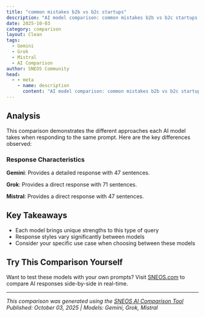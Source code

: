 ```yaml
---
title: "common mistakes b2b vs b2c startups"
description: "AI model comparison: common mistakes b2b vs b2c startups..."
date: 2025-10-03
category: comparison
layout: Clean
tags:
  - Gemini
  - Grok
  - Mistral
  - AI Comparison
author: SNEOS Community
head:
  - - meta
    - name: description
      content: "AI model comparison: common mistakes b2b vs b2c startups..."
---
```


<ChatComparison
  title="common mistakes b2b vs b2c startups"
  prompt="common mistakes b2b vs b2c startups"
  :responses='{
    "Gemini": "Okay, let\u0027s break down common mistakes B2B (business-to-business) and B2C (business-to-consumer) startups often make.  It\u0027s crucial to understand these differences, as strategies that work in one area can be disastrous in the other.\n\n**General Startup Mistakes (Both B2B \u0026 B2C):**\n\n*   **Lack of a Clearly Defined Target Audience:**  Trying to be everything to everyone.  Needs to narrow down.\n*   **Poor Market Research:** Not validating demand for the product/service.\n*   **Ignoring Competitors:**  Failing to understand the competitive landscape.\n*   **Insufficient Funding/Poor Cash Flow Management:** Running out of money too quickly.\n*   **Weak or Non-existent Marketing Strategy:**  Not reaching the target audience.\n*   **Hiring the Wrong Team:**  Lacking the necessary skills and experience.\n*   **Lack of Flexibility/Adaptability:**  Not being able to pivot when needed.\n*   **Poor Customer Service/Support:**  Ignoring customer feedback and needs.\n*   **Scaling Too Quickly/Slowly:**  Scaling at the wrong pace.\n*   **Founder Conflict/Poor Communication:** Internal problems destroying the company.\n*   **Ignoring Data \u0026 Analytics:** Not tracking key metrics and making data-driven decisions.\n\n**B2B Specific Mistakes:**\n\n*   **Mistaking Features for Value:**  Focusing on product specs instead of tangible business outcomes (ROI, efficiency gains, cost savings).\n*   **Ignoring the Buying Committee:** B2B sales often involve multiple stakeholders with different needs and priorities (IT, Finance, Operations, etc.). Not addressing all their concerns.\n*   **Underestimating Sales Cycle Length:** B2B sales cycles are typically longer and more complex than B2C.\n*   **Neglecting Content Marketing/Thought Leadership:**  Not building trust and authority in the industry.\n*   **Poor Integration/API Compatibility:**  Failing to ensure the product integrates seamlessly with existing business systems.\n*   **Not Investing in Relationships:**  B2B is about long-term partnerships, not just transactions.\n*   **Lack of Focus on Enterprise-Grade Security/Compliance:**  Businesses have strict requirements.\n*   **Overlooking the Importance of Training and Onboarding:**  Businesses need help implementing and using the product effectively.\n*   **Pricing Model Inappropriate for B2B:**  Using a consumer-style pricing strategy instead of a value-based or tiered pricing model.\n*   **Ignoring Account Management:**  Not providing ongoing support and building relationships with existing clients to reduce churn.\n*   **Selling Before Building Trust:** Businesses aren\u0027t as likely to buy if they don\u0027t trust you. Invest in building trust through case studies, testimonials, and demonstrable results.\n*   **Not Speaking the Right Language:** Using overly technical jargon or failing to understand the specific challenges faced by the target industry.\n*   **Forgetting About Scalability:** B2B solutions need to scale along with the needs of the growing business.\n\n**B2C Specific Mistakes:**\n\n*   **Ignoring User Experience (UX) and User Interface (UI):** A clunky website or app will drive customers away.\n*   **Not Optimizing for Mobile:**  Most consumers access the internet on mobile devices.\n*   **Lack of Social Media Presence/Engagement:**  Not leveraging social media for marketing and customer service.\n*   **Poor Customer Acquisition Strategy:**  Overspending on ineffective marketing channels.\n*   **Not Building a Brand:**  Failing to create a memorable and recognizable brand identity.\n*   **Ignoring Customer Reviews/Feedback:**  Negative reviews can significantly impact sales.\n*   **Poor Customer Service/Slow Response Times:**  Consumers expect immediate gratification.\n*   **Complicated Checkout Process:**  Making it difficult for customers to complete a purchase.\n*   **Lack of Personalization:**  Treating all customers the same.\n*   **Overlooking the Power of Viral Marketing:**  Not creating content that is shareable and engaging.\n*   **Inadequate A/B Testing:** Not continuously optimizing the user experience based on data.\n*   **Underestimating the importance of visuals:** B2C customers are highly influenced by images and videos.\n*   **Not adapting to changing trends:** Consumer preferences evolve quickly. It is essential to stay up-to-date with the latest trends and adapt accordingly.\n*   **Forgetting the power of emotion:** B2C purchasing decisions are often driven by emotion.\n\n**In Summary:**\n\n| Feature             | B2B                                                     | B2C                                                                   |\n| ------------------- | -------------------------------------------------------- | --------------------------------------------------------------------- |\n| **Focus**           | ROI, efficiency, long-term value, relationships           | Emotion, convenience, instant gratification, brand appeal               |\n| **Sales Cycle**     | Long, complex, multiple stakeholders                      | Short, simple, individual decision maker                               |\n| **Marketing**       | Content marketing, thought leadership, account-based marketing | Social media, influencer marketing, paid advertising, viral campaigns |\n| **Pricing**         | Value-based, tiered, subscription-based                   | Competitive, price-sensitive, promotional pricing                     |\n| **Customer Service** | Proactive, dedicated account managers                     | Reactive, self-service options, quick responses                        |\n| **Key Metrics**     | Customer lifetime value (CLTV), churn rate, MRR/ARR       | Conversion rate, customer acquisition cost (CAC), website traffic        |\n\nBy understanding these common pitfalls, B2B and B2C startups can significantly increase their chances of success. Remember to continuously learn and adapt as your business grows.\n",
    "Grok": "B2B (Business-to-Business) and B2C (Business-to-Consumer) startups operate in fundamentally different environments, with distinct customer bases, sales cycles, marketing strategies, and operational challenges. Below are some common mistakes that B2B and B2C startups make, categorized by their business model, to highlight the unique pitfalls in each space.\n\n---\n\n### **Common Mistakes in B2B Startups**\nB2B startups sell products or services to other businesses, which often involves longer sales cycles, higher-value deals, and more complex decision-making processes.\n\n1. **Underestimating the Length of the Sales Cycle**  \n   - **Mistake**: Many B2B startups assume they can close deals quickly, failing to account for multiple stakeholders, budget approvals, and procurement processes.\n   - **Impact**: Cash flow issues arise due to delayed revenue, and growth projections become unrealistic.\n   - **Solution**: Build a realistic sales pipeline, allocate resources for longer nurturing periods, and focus on relationship-building with decision-makers.\n\n2. **Ignoring the Importance of Relationships and Trust**  \n   - **Mistake**: Focusing solely on features or pricing without building trust or demonstrating industry expertise.\n   - **Impact**: Businesses prioritize reliability and long-term partnerships, so a lack of trust can result in lost deals.\n   - **Solution**: Invest in thought leadership, case studies, and personalized communication to establish credibility.\n\n3. **Misaligning Product with Customer Needs**  \n   - **Mistake**: Developing a product without deeply understanding the specific pain points of the target industry or business size.\n   - **Impact**: The product may not address critical needs, leading to low adoption rates.\n   - **Solution**: Conduct thorough market research, engage with potential customers early, and iterate based on feedback.\n\n4. **Overlooking the Complexity of Integration**  \n   - **Mistake**: Not accounting for the need to integrate with existing systems or workflows in client organizations.\n   - **Impact**: Businesses may reject solutions that require significant time or resources to implement.\n   - **Solution**: Design products with seamless integration in mind (e.g., APIs, compatibility with popular tools) and offer strong onboarding support.\n\n5. **Poor Pricing Strategy**  \n   - **Mistake**: Underpricing to win clients or overpricing without clear justification of value.\n   - **Impact**: Underpricing can devalue the product, while overpricing can scare away potential customers.\n   - **Solution**: Use value-based pricing, considering the ROI for the client, and offer tiered plans to accommodate different business sizes.\n\n---\n\n### **Common Mistakes in B2C Startups**\nB2C startups sell directly to individual consumers, often focusing on emotional triggers, brand loyalty, and impulse purchases with shorter sales cycles.\n\n1. **Neglecting Customer Acquisition Costs (CAC)**  \n   - **Mistake**: Spending heavily on marketing without optimizing for cost-effective channels or measuringCAC against customer lifetime value (CLV).\n   - **Impact**: High CAC can drain budgets, especially in competitive markets with low margins.\n   - **Solution**: Test and optimize marketing channels (e.g., social media, SEO, paid ads) and focus on retention strategies to increase CLV.\n\n2. **Underestimating the Power of Branding and Emotional Appeal**  \n   - **Mistake**: Focusing on features or price alone, without telling a compelling story or creating an emotional connection with consumers.\n   - **Impact**: Consumers may not develop loyalty or preference for the brand, leading to high churn.\n   - **Solution**: Invest in storytelling, user experience, and community-building to create a memorable brand identity.\n\n3. **Ignoring Customer Feedback and Retention**  \n   - **Mistake**: Prioritizing new user acquisition over retaining existing customers or addressing feedback.\n   - **Impact**: High churn rates and negative word-of-mouth can harm growth.\n   - **Solution**: Implement loyalty programs, actively solicit and act on feedback, and prioritize customer support.\n\n4. **Overcomplicating the Product or Purchase Process**  \n   - **Mistake**: Creating a product or checkout process that is too complex or time-consuming for the average consumer.\n   - **Impact**: Consumers abandon purchases due to friction or confusion.\n   - **Solution**: Simplify the user journey, streamline checkout processes, and ensure intuitive design through user testing.\n\n5. **Failing to Adapt to Trends and Consumer Behavior**  \n   - **Mistake**: Not staying updated with rapidly changing consumer preferences, social media trends, or cultural shifts.\n   - **Impact**: The brand or product can quickly become outdated or irrelevant.\n   - **Solution**: Use data analytics to track consumer behavior, engage on social platforms, and pivot marketing strategies as needed.\n\n---\n\n### **Key Differences in Mistakes Between B2B and B2C Startups**\n| **Aspect**              | **B2B Mistake**                              | **B2C Mistake**                              |\n|--------------------------|---------------------------------------------|---------------------------------------------|\n| **Sales Cycle**          | Underestimating long, complex cycles.       | Expecting quick sales but failing to retain customers. |\n| **Customer Focus**       | Ignoring trust and relationships with businesses. | Neglecting emotional connection with individuals. |\n| **Product Development**  | Not tailoring to specific industry needs.   | Overcomplicating for mass-market consumers.  |\n| **Marketing Strategy**   | Underinvesting in thought leadership.       | Overspending on unoptimized acquisition channels. |\n| **Pricing**              | Misjudging value for business ROI.          | Underpricing or failing to justify costs to consumers. |\n\n---\n\n### **Shared Mistakes for Both B2B and B2C Startups**\nWhile the specifics differ, some mistakes are common to both models:\n1. **Lack of Market Research**: Failing to validate the product-market fit before scaling.\n2. **Poor Cash Flow Management**: Overspending on growth before achieving profitability.\n3. **Weak Team Dynamics**: Not hiring the right talent or lacking clear roles, leading to inefficiencies.\n4. **Ignoring Data**: Not leveraging analytics to make informed decisions about product or marketing strategies.\n5. **Scaling Too Early**: Expanding operations or markets before establishing a strong foundation or repeatable sales process.\n\n---\n\n### **Conclusion**\nB2B startups often err by misjudging the complexity of business decision-making and integration needs, while B2C startups frequently stumble on customer acquisition costs and retention. Understanding the unique challenges of their respective markets\u2014whether it\u2019s building trust with businesses (B2B) or creating emotional resonance with consumers (B2C)\u2014is critical for avoiding these common pitfalls. Both types of startups benefit from thorough market validation, customer feedback, and agile adaptation to ensure sustainable growth.",
    "Mistral": "Both B2B (Business-to-Business) and B2C (Business-to-Consumer) startups face unique challenges and common pitfalls. Here are some common mistakes specific to each type:\n\n### B2B Startups\n\n1. **Ignoring the Long Sales Cycle**:\n   - **Mistake**: Underestimating the time it takes to close a deal.\n   - **Solution**: Plan for a longer sales cycle and ensure you have the financial runway to sustain operations during this period.\n\n2. **Not Understanding the Decision-Making Process**:\n   - **Mistake**: Failing to identify key decision-makers and stakeholders.\n   - **Solution**: Map out the decision-making process within the target organization and tailor your sales approach accordingly.\n\n3. **Lack of Customization**:\n   - **Mistake**: Offering a one-size-fits-all solution.\n   - **Solution**: Customize your product or service to meet the specific needs of different clients.\n\n4. **Neglecting Relationship Building**:\n   - **Mistake**: Focusing solely on the product without building strong relationships.\n   - **Solution**: Invest time in building relationships with potential clients, understanding their pain points, and providing value beyond the product.\n\n5. **Overlooking Integration Challenges**:\n   - **Mistake**: Not considering how your solution will integrate with existing systems.\n   - **Solution**: Ensure your product can seamlessly integrate with the client\u0027s current infrastructure.\n\n### B2C Startups\n\n1. **Ignoring Customer Feedback**:\n   - **Mistake**: Not listening to customer feedback and making necessary adjustments.\n   - **Solution**: Actively seek and incorporate customer feedback to improve your product or service.\n\n2. **Over-Reliance on Paid Advertising**:\n   - **Mistake**: Spending too much on paid advertising without a clear ROI.\n   - **Solution**: Diversify your marketing strategy to include organic channels like social media, content marketing, and SEO.\n\n3. **Lack of Customer Retention Strategies**:\n   - **Mistake**: Focusing solely on acquiring new customers without retaining existing ones.\n   - **Solution**: Implement customer retention strategies such as loyalty programs, personalized communication, and excellent customer service.\n\n4. **Not Understanding Customer Behavior**:\n   - **Mistake**: Failing to analyze and understand customer behavior and preferences.\n   - **Solution**: Use data analytics to gain insights into customer behavior and tailor your offerings accordingly.\n\n5. **Ignoring User Experience (UX)**:\n   - **Mistake**: Neglecting the importance of a seamless and enjoyable user experience.\n   - **Solution**: Invest in UX design to ensure your product or service is easy to use and meets customer expectations.\n\n### Common Mistakes for Both B2B and B2C Startups\n\n1. **Lack of Market Research**:\n   - **Mistake**: Not conducting thorough market research.\n   - **Solution**: Perform comprehensive market research to understand your target audience, competitors, and market trends.\n\n2. **Poor Financial Management**:\n   - **Mistake**: Mismanaging finances and running out of cash.\n   - **Solution**: Create a detailed financial plan, monitor cash flow, and seek funding when necessary.\n\n3. **Ignoring Competition**:\n   - **Mistake**: Not keeping an eye on competitors.\n   - **Solution**: Regularly analyze your competitors to stay ahead of the curve and differentiate your offering.\n\n4. **Over-Promising and Under-Delivering**:\n   - **Mistake**: Making promises you can\u0027t keep.\n   - **Solution**: Be realistic about what you can deliver and ensure you meet or exceed customer expectations.\n\n5. **Lack of Scalability**:\n   - **Mistake**: Not planning for growth and scalability.\n   - **Solution**: Design your business model and infrastructure to support growth and scalability from the outset.\n\nBy being aware of these common mistakes, both B2B and B2C startups can better navigate the challenges they face and increase their chances of success."
  }'
  published-date="21:15"
/>

## Analysis

This comparison demonstrates the different approaches each AI model takes when responding to the same prompt. Here are the key differences observed:

### Response Characteristics

**Gemini**: Provides a detailed response with 47 sentences. 

**Grok**: Provides a direct response with 71 sentences. 

**Mistral**: Provides a direct response with 47 sentences. 

## Key Takeaways

- Each model brings unique strengths to this type of query
- Response styles vary significantly between models
- Consider your specific use case when choosing between these models

## Try This Comparison Yourself

Want to test these models with your own prompts? Visit [SNEOS.com](https://sneos.com) to compare AI responses side-by-side in real-time.

---

*This comparison was generated using the [SNEOS AI Comparison Tool](https://sneos.com)*
*Published: October 03, 2025 | Models: Gemini, Grok, Mistral*
